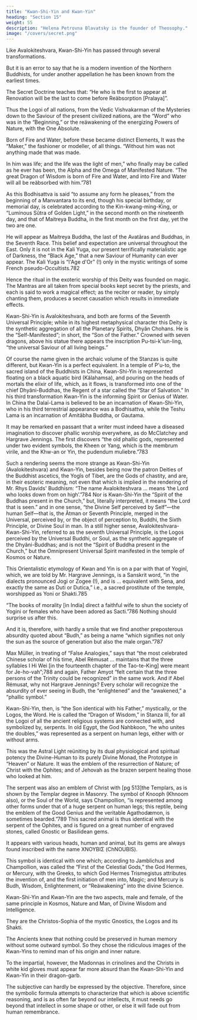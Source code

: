 ```yaml
---
title: "Kwan-Shi-Yin and Kwan-Yin"
heading: "Section 15"
weight: 55
description: "Helena Petrovna Blavatsky is the founder of Theosophy."
image: "/covers/secret.png"
---
```



Like Avalokiteshvara, Kwan-Shi-Yin has passed through several transformations.

But it is an error to say that he is a modern invention of the Northern Buddhists, for under another appellation he has been known from the earliest times. 

The Secret Doctrine teaches that: “He who is the first to appear at Renovation will be the last to come before Reäbsorption [Pralaya]”. 

Thus the Logoi of all nations, from the Vedic Vishvakarman of the Mysteries down to the Saviour of the present civilized nations, are the “Word” who was in the “Beginning,” or the reäwakening of the energizing Powers of Nature, with the One Absolute. 

Born of Fire and Water, before these became distinct Elements, It was the “Maker,” the fashioner or modeller, of all things. “Without him was not anything made that was made. 


In him was life; and the life was the light of men,” who finally may be called as he ever has been, the Alpha and the Omega of Manifested Nature. “The great Dragon of Wisdom is born of Fire and Water, and into Fire and Water will all be reäbsorbed with him.”781 

As this Bodhisattva is said “to assume any form he pleases,” from the beginning of a Manvantara to its end, though his special birthday, or memorial day, is celebrated according to the Kin-kwang-ming-King, or “Luminous Sûtra of Golden Light,” in the second month on the nineteenth day, and that of Maitreya Buddha, in the first month on the first day, yet the two are one. 

He will appear as Maitreya Buddha, the last of the Avatâras and Buddhas, in the Seventh Race. This belief and expectation are universal throughout the East. Only it is not in the Kali Yuga, our present terrifically materialistic age of Darkness, the “Black Age,” that a new Saviour of Humanity can ever appear. The Kali Yuga is “l'Age d'Or” (!) only in the mystic writings of some French pseudo-Occultists.782

Hence the ritual in the exoteric worship of this Deity was founded on magic. The Mantras are all taken from special books kept secret by the priests, and each is said to work a magical effect; as the reciter or reader, by simply chanting them, produces a secret causation which results in immediate effects.

Kwan-Shi-Yin is Avalokiteshvara, and both are forms of the Seventh Universal Principle; while in its highest metaphysical character this Deity is the synthetic aggregation of all the Planetary Spirits, Dhyân Chohans. He is the “Self-Manifested”; in short, the “Son of the Father.” Crowned with seven dragons, above his statue there appears the inscription Pu-tsi-k'iun-ling, “the universal Saviour of all living beings.”

Of course the name given in the archaic volume of the Stanzas is quite different, but Kwan-Yin is a perfect equivalent. In a temple of P'u-to, the sacred island of the Buddhists in China, Kwan-Shi-Yin is represented floating on a black aquatic bird (Kâlahamsa), and pouring on the heads of mortals the elixir of life, which, as it flows, is transformed into one of the chief Dhyâni-Buddhas, the Regent of a star called the “Star of Salvation.” In his third transformation Kwan-Yin is the informing Spirit or Genius of Water. In China the Dalaï-Lama is believed to be an incarnation of Kwan-Shi-Yin, who in his third terrestrial appearance was a Bodhisattva, while the Teshu Lama is an incarnation of Amitâbha Buddha, or Gautama.

It may be remarked en passant that a writer must indeed have a diseased imagination to discover phallic worship everywhere, as do McClatchey and Hargrave Jennings. The first discovers “the old phallic gods, represented under two evident symbols, the Kheen or Yang, which is the membrum virile, and the Khw-an or Yin, the pudendum muliebre.”783 

Such a rendering seems the more strange as Kwan-Shi-Yin (Avalokiteshvara) and Kwan-Yin, besides being now the patron Deities of the Buddhist ascetics, the Yogîs of Tibet, are the Gods of chastity, and are, in their esoteric meaning, not even that which is implied in the rendering of Mr. Rhys Davids' Buddhism: “The name Avalokiteshvara ... means ‘the Lord who looks down from on high’.”784 Nor is Kwan-Shi-Yin the “Spirit of the Buddhas present in the Church,” but, literally interpreted, it means “the Lord that is seen.” and in one sense, “the Divine Self perceived by Self”—the human Self—that is, the Âtman or Seventh Principle, merged in the Universal, perceived by, or the object of perception to, Buddhi, the Sixth Principle, or Divine Soul in man. In a still higher sense, Avalokiteshvara-Kwan-Shi-Yin, referred to as the seventh Universal Principle, is the Logos perceived by the Universal Buddhi, or Soul, as the synthetic aggregate of the Dhyâni-Buddhas; and is not the “Spirit of Buddha present in the Church,” but the Omnipresent Universal Spirit manifested in the temple of Kosmos or Nature. 

This Orientalistic etymology of Kwan and Yin is on a par with that of Yoginî, which, we are told by Mr. Hargrave Jennings, is a Sanskrit word, “in the dialects pronounced Jogi or Zogee (!), and is ... equivalent with Sena, and exactly the same as Duti or Dutica,” i.e., a sacred prostitute of the temple, worshipped as Yoni or Shakti.785 

“The books of morality [in India] direct a faithful wife to shun the society of Yogini or females who have been adored as Sacti.”786 Nothing should surprise us after this. 

And it is, therefore, with hardly a smile that we find another preposterous absurdity quoted about “Budh,” as being a name “which signifies not only the sun as the source of generation but also the male organ.”787 

Max Müller, in treating of “False Analogies,” says that “the most celebrated Chinese scholar of his time, Abel Rémusat ... maintains that the three syllables I Hi Wei [in the fourteenth chapter of the Tao-te-King] were meant for Je-ho-vah”;788 and again, Father Amyot “felt certain that the three persons of the Trinity could be recognized” in the same work. And if Abel Rémusat, why not Hargrave Jennings? Every scholar will recognize the absurdity of ever seeing in Budh, the “enlightened” and the “awakened,” a “phallic symbol.”

Kwan-Shi-Yin, then, is “the Son identical with his Father,” mystically, or the Logos, the Word. He is called the “Dragon of Wisdom,” in Stanza III, for all the Logoi of all the ancient religious systems are connected with, and symbolized by, serpents. In old Egypt, the God Nahbkoon, “he who unites the doubles,” was represented as a serpent on human legs, either with or without arms.

This was the Astral Light reüniting by its dual physiological and spiritual potency the Divine-Human to its purely Divine Monad, the Prototype in “Heaven” or Nature. It was the emblem of the resurrection of Nature; of Christ with the Ophites; and of Jehovah as the brazen serpent healing those who looked at him. 

The serpent was also an emblem of Christ with [pg 513]the Templars, as is shown by the Templar degree in Masonry. The symbol of Knooph (Khnoom also), or the Soul of the World, says Champollion, “is represented among other forms under that of a huge serpent on human legs; this reptile, being the emblem of the Good Genius and the veritable Agathodæmon, is sometimes bearded.”789 This sacred animal is thus identical with the serpent of the Ophites, and is figured on a great number of engraved stones, called Gnostic or Basilidean gems.

It appears with various heads, human and animal, but its gems are always found inscribed with the name ΧΝΟΥΒΙΣ (ChNOUBIS). 

This symbol is identical with one which; according to Jamblichus and Champollion, was called the “First of the Celestial Gods,” the God Hermes, or Mercury, with the Greeks, to which God Hermes Trismegistus attributes the invention of, and the first initiation of men into, Magic; and Mercury is Budh, Wisdom, Enlightenment, or “Reäwakening” into the divine Science.

Kwan-Shi-Yin and Kwan-Yin are the two aspects, male and female, of the same principle in Kosmos, Nature and Man, of Divine Wisdom and Intelligence.

They are the Christos-Sophia of the mystic Gnostics, the Logos and its Shakti. 

The Ancients knew that nothing could be preserved in human memory without some outward symbol. So they chose the ridiculous images of the Kwan-Yins to remind man of his origin and inner nature.

To the impartial, however, the Madonnas in crinolines and the Christs in white kid gloves must appear far more absurd than the Kwan-Shi-Yin and Kwan-Yin in their dragon-garb. 

The subjective can hardly be expressed by the objective. Therefore, since the symbolic formula attempts to characterize that which is above scientific reasoning, and is as often far beyond our intellects, it must needs go beyond that intellect in some shape or other, or else it will fade out from human remembrance.
